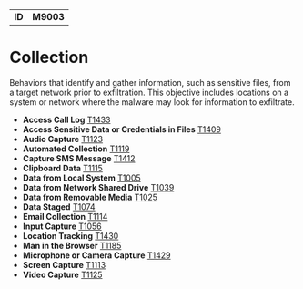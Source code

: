 |||
|--|-----|
|**ID**|**M9003**|

# Collection #
Behaviors that identify and gather information, such as sensitive files, from a target network prior to exfiltration. This objective includes locations on a system or network where the malware may look for information to exfiltrate.

* **Access Call Log** [T1433](../collection/access-call-log.md)
* **Access Sensitive Data or Credentials in Files** [T1409](../collection/access-sensitive-data.md)
* **Audio Capture** [T1123](../collection/audio-capture.md)
* **Automated Collection** [T1119](../collection/auto-collect.md)
* **Capture SMS Message** [T1412](../collection/capture-sms.md)
* **Clipboard Data** [T1115](../collection/clipboard-data.md)
* **Data from Local System** [T1005](../collection/data-local-system.md)
* **Data from Network Shared Drive** [T1039](../collection/data-network-share.md)
* **Data from Removable Media** [T1025](../collection/data-removable-media.md)
* **Data Staged** [T1074](../collection/data-staged.md)
* **Email Collection** [T1114](../collection/email-collect.md)
* **Input Capture** [T1056](../collection/input-capture.md)
* **Location Tracking** [T1430](../collection/location-track.md)
* **Man in the Browser** [T1185](../collection/man-in-browser.md)
* **Microphone or Camera Capture** [T1429](../collection/micro-cam-capture.md)
* **Screen Capture** [T1113](../collection/screen-capture.md)
* **Video Capture** [T1125](../collection/video-capture.md)
